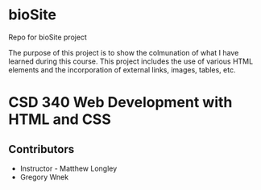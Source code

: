 # bioSite
Repo for bioSite project

The purpose of this project is to show the colmunation of what I have learned during this course. This project includes the use of various HTML elements and
the incorporation of external links, images, tables, etc. 

# CSD 340 Web Development with HTML and CSS
## Contributors
- Instructor - Matthew Longley
- Gregory Wnek
